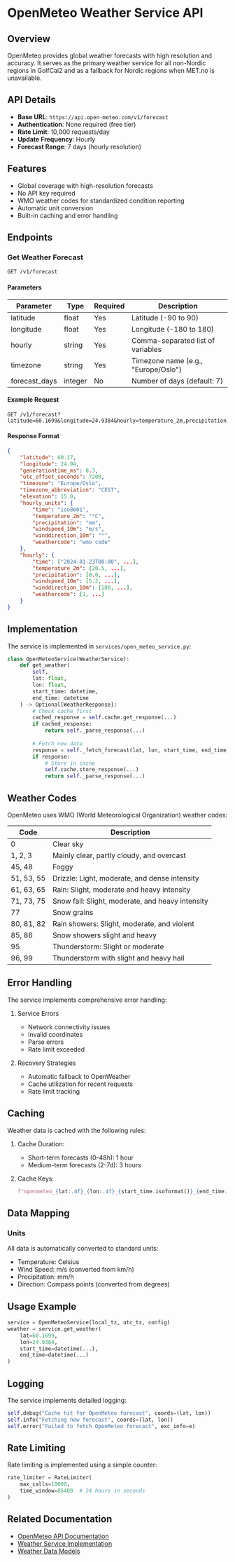 # OpenMeteo Weather Service API

## Overview

OpenMeteo provides global weather forecasts with high resolution and accuracy. It serves as the primary weather service for all non-Nordic regions in GolfCal2 and as a fallback for Nordic regions when MET.no is unavailable.

## API Details

- **Base URL**: `https://api.open-meteo.com/v1/forecast`
- **Authentication**: None required (free tier)
- **Rate Limit**: 10,000 requests/day
- **Update Frequency**: Hourly
- **Forecast Range**: 7 days (hourly resolution)

## Features

- Global coverage with high-resolution forecasts
- No API key required
- WMO weather codes for standardized condition reporting
- Automatic unit conversion
- Built-in caching and error handling

## Endpoints

### Get Weather Forecast

```
GET /v1/forecast
```

#### Parameters

| Parameter | Type | Required | Description |
|-----------|------|----------|-------------|
| latitude | float | Yes | Latitude (-90 to 90) |
| longitude | float | Yes | Longitude (-180 to 180) |
| hourly | string | Yes | Comma-separated list of variables |
| timezone | string | Yes | Timezone name (e.g., "Europe/Oslo") |
| forecast_days | integer | No | Number of days (default: 7) |

#### Example Request

```
GET /v1/forecast?latitude=60.1699&longitude=24.9384&hourly=temperature_2m,precipitation,windspeed_10m,winddirection_10m,weathercode&timezone=Europe/Oslo
```

#### Response Format

```json
{
    "latitude": 60.17,
    "longitude": 24.94,
    "generationtime_ms": 0.3,
    "utc_offset_seconds": 7200,
    "timezone": "Europe/Oslo",
    "timezone_abbreviation": "CEST",
    "elevation": 15.0,
    "hourly_units": {
        "time": "iso8601",
        "temperature_2m": "°C",
        "precipitation": "mm",
        "windspeed_10m": "m/s",
        "winddirection_10m": "°",
        "weathercode": "wmo code"
    },
    "hourly": {
        "time": ["2024-01-23T00:00", ...],
        "temperature_2m": [20.5, ...],
        "precipitation": [0.0, ...],
        "windspeed_10m": [5.2, ...],
        "winddirection_10m": [180, ...],
        "weathercode": [1, ...]
    }
}
```

## Implementation

The service is implemented in `services/open_meteo_service.py`:

```python
class OpenMeteoService(WeatherService):
    def get_weather(
        self,
        lat: float,
        lon: float,
        start_time: datetime,
        end_time: datetime
    ) -> Optional[WeatherResponse]:
        # Check cache first
        cached_response = self.cache.get_response(...)
        if cached_response:
            return self._parse_response(...)
            
        # Fetch new data
        response = self._fetch_forecast(lat, lon, start_time, end_time)
        if response:
            # Store in cache
            self.cache.store_response(...)
            return self._parse_response(...)
```

## Weather Codes

OpenMeteo uses WMO (World Meteorological Organization) weather codes:

| Code | Description |
|------|-------------|
| 0 | Clear sky |
| 1, 2, 3 | Mainly clear, partly cloudy, and overcast |
| 45, 48 | Foggy |
| 51, 53, 55 | Drizzle: Light, moderate, and dense intensity |
| 61, 63, 65 | Rain: Slight, moderate and heavy intensity |
| 71, 73, 75 | Snow fall: Slight, moderate, and heavy intensity |
| 77 | Snow grains |
| 80, 81, 82 | Rain showers: Slight, moderate, and violent |
| 85, 86 | Snow showers slight and heavy |
| 95 | Thunderstorm: Slight or moderate |
| 96, 99 | Thunderstorm with slight and heavy hail |

## Error Handling

The service implements comprehensive error handling:

1. Service Errors
   - Network connectivity issues
   - Invalid coordinates
   - Parse errors
   - Rate limit exceeded

2. Recovery Strategies
   - Automatic fallback to OpenWeather
   - Cache utilization for recent requests
   - Rate limit tracking

## Caching

Weather data is cached with the following rules:

1. Cache Duration:
   - Short-term forecasts (0-48h): 1 hour
   - Medium-term forecasts (2-7d): 3 hours

2. Cache Keys:
   ```python
   f"openmeteo_{lat:.4f}_{lon:.4f}_{start_time.isoformat()}_{end_time.isoformat()}"
   ```

## Data Mapping

### Units

All data is automatically converted to standard units:
- Temperature: Celsius
- Wind Speed: m/s (converted from km/h)
- Precipitation: mm/h
- Direction: Compass points (converted from degrees)

## Usage Example

```python
service = OpenMeteoService(local_tz, utc_tz, config)
weather = service.get_weather(
    lat=60.1699,
    lon=24.9384,
    start_time=datetime(...),
    end_time=datetime(...)
)
```

## Logging

The service implements detailed logging:
```python
self.debug("Cache hit for OpenMeteo forecast", coords=(lat, lon))
self.info("Fetching new forecast", coords=(lat, lon))
self.error("Failed to fetch OpenMeteo forecast", exc_info=e)
```

## Rate Limiting

Rate limiting is implemented using a simple counter:
```python
rate_limiter = RateLimiter(
    max_calls=10000,
    time_window=86400  # 24 hours in seconds
)
```

## Related Documentation

- [OpenMeteo API Documentation](https://open-meteo.com/en/docs)
- [Weather Service Implementation](../../services/weather/README.md)
- [Weather Data Models](../../services/weather/data-models.md) 
